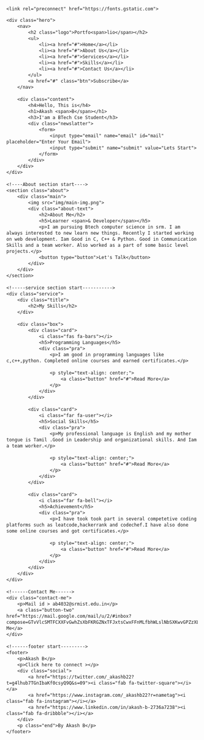 <!DOCTYPE html>
<html>
<head>
	<title>Portfolio website</title>
	<link rel="stylesheet" type="text/css" href="css/style.css">

	<link rel="preconnect" href="https://fonts.gstatic.com">
  <link href="https://fonts.googleapis.com/css2?family=Josefin+Sans:ital,wght@0,100;0,200;0,300;0,400;0,500;0,600;0,700;1,100;1,200;1,300;1,400;1,500;1,600;1,700&display=swap" rel="stylesheet">

  <link rel="stylesheet" href="https://cdnjs.cloudflare.com/ajax/libs/font-awesome/5.15.3/css/all.min.css" integrity="sha512-iBBXm8fW90+nuLcSKlbmrPcLa0OT92xO1BIsZ+ywDWZCvqsWgccV3gFoRBv0z+8dLJgyAHIhR35VZc2oM/gI1w==" crossorigin="anonymous" referrerpolicy="no-referrer" />

</head>
<body>
	<!----hero Section start---->

	<div class="hero">
		<nav>
			<h2 class="logo">Portfo<span>lio</span></h2>
			<ul>
				<li><a href="#">Home</a></li>
				<li><a href="#">About Us</a></li>
				<li><a href="#">Services</a></li>
				<li><a href="#">Skills</a></li>
				<li><a href="#">Contact Us</a></li>
			</ul>
			<a href="#" class="btn">Subscribe</a>
		</nav>

		<div class="content">
			<h4>Hello, This is</h4>
			<h1>Akash <span>B</span></h1>
			<h3>I'am a BTech Cse Student</h3>
			<div class="newslatter">
				<form>
					<input type="email" name="email" id="mail" placeholder="Enter Your Email">
					<input type="submit" name="submit" value="Lets Start">
				</form>
			</div>
		</div>
	</div>

	<!----About section start---->
	<section class="about">
		<div class="main">
			<img src="img/main-img.png">
			<div class="about-text">
				<h2>About Me</h2>
				<h5>Learner <span>& Developer</span></h5>
				<p>I am pursuing Btech computer science in srm. I am always interested to new learn new things. Recently I started working on web development. Iam Good in C, C++ & Python. Good in Communication Skills and a team worker. Also worked as a part of some basic level projects.</p>
				<button type="button">Let's Talk</button>
			</div>
		</div>
	</section>

	<!-----service section start----------->
	<div class="service">
		<div class="title">
			<h2>My Skills</h2>
		</div>

		<div class="box">
			<div class="card">
				<i class="fas fa-bars"></i>
				<h5>Programming Languages</h5>
				<div class="pra">
					<p>I am good in programming languages like c,c++,python. Completed online courses and earned certificates.</p>

					<p style="text-align: center;">
						<a class="button" href="#">Read More</a>
					</p>
				</div>
			</div>

			<div class="card">
				<i class="far fa-user"></i>
				<h5>Social Skills</h5>
				<div class="pra">
					<p>My professional language is English and my mother tongue is Tamil .Good in Leadership and organizational skills. And Iam a team worker.</p>

					<p style="text-align: center;">
						<a class="button" href="#">Read More</a>
					</p>
				</div>
			</div>

			<div class="card">
				<i class="far fa-bell"></i>
				<h5>Achievement</h5>
				<div class="pra">
					<p>I have took took part in several competetive coding platforms such as leatcode,hackerrank and codechef.I have also done some online courses and got certificates.</p>

					<p style="text-align: center;">
						<a class="button" href="#">Read More</a>
					</p>
				</div>
			</div>
		</div>
	</div>

	<!------Contact Me------>
	<div class="contact-me">
		<p>Mail id > ab4032@srmist.edu.in</p>
		<a class="button-two" href="https://mail.google.com/mail/u/2/#inbox?compose=GTvVlcSMTFCXXFvGwhZsXbFKRGZNxTFJxtsCwxFFnMLfbhWLslNbSXKwvGPZzXLgCMzKrBCVMHpTh">Hire Me</a>
	</div>

	<!------footer start--------->
	<footer>
		<p>Akash B</p>
		<p>Click here to connect ></p>
		<div class="social">
			<a href="https://twitter.com/_akashb22?t=g4lhub7TGnIbaKf0csyQ9Q&s=09"><i class="fab fa-twitter-square"></i></a>
			<a href="https://www.instagram.com/_akashb22?r=nametag"><i class="fab fa-instagram"></i></a>
			<a href="https://www.linkedin.com/in/akash-b-2736a7238"><i class="fab fa-dribbble"></i></a>
		</div>
		<p class="end">By Akash B</p>
	</footer>
</body>
</html>
